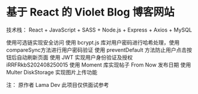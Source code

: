 # 基于 React 的 Violet Blog 博客网站

技术栈：
React + JavaScript + SASS + Node.js + Express + Axios + MySQL

使用可选链实现安全访问
使用 bcrypt.js 库对用户密码进行哈希处理，使用compareSync方法进行用户密码验证 使用 preventDefault 方法防止用户点击按钮后自动刷新页面
使用 JWT 实现用户身份验证及授权
iRRFRkbS202408250015
使用 Moment 库实现帖子 From Now 发布日期
使用 Multer DiskStorage 实现图片上传功能

注：
原作者 Lama Dev 
此项目仅供面试参考
